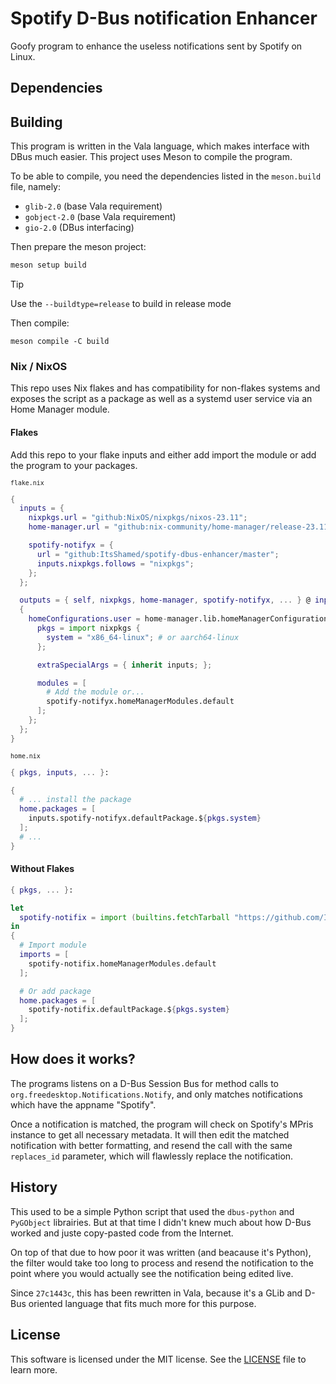 # Spotify D-Bus notification Enhancer

Goofy program to enhance the useless notifications sent by Spotify on Linux.

## Dependencies

## Building

This program is written in the Vala language, which makes interface with DBus
much easier. This project uses Meson to compile the program.

To be able to compile, you need the dependencies listed in the `meson.build`
file, namely:
- `glib-2.0` (base Vala requirement)
- `gobject-2.0` (base Vala requirement)
- `gio-2.0` (DBus interfacing)

Then prepare the meson project:

```sh
meson setup build
```

> [!TIP]
> Use the `--buildtype=release` to build in release mode

Then compile:

```
meson compile -C build
```

### Nix / NixOS

This repo uses Nix flakes and has compatibility for non-flakes systems and
exposes the script as a package as well as a systemd user service via an Home
Manager module.

#### Flakes

Add this repo to your flake inputs and either add import the module or add
the program to your packages.

<sub>`flake.nix`</sub>
```nix
{
  inputs = {
    nixpkgs.url = "github:NixOS/nixpkgs/nixos-23.11";
    home-manager.url = "github:nix-community/home-manager/release-23.11";

    spotify-notifyx = {
      url = "github:ItsShamed/spotify-dbus-enhancer/master";
      inputs.nixpkgs.follows = "nixpkgs";
    };
  };

  outputs = { self, nixpkgs, home-manager, spotify-notifyx, ... } @ inputs:
  {
    homeConfigurations.user = home-manager.lib.homeManagerConfiguration {
      pkgs = import nixpkgs {
        system = "x86_64-linux"; # or aarch64-linux
      };

      extraSpecialArgs = { inherit inputs; };

      modules = [
        # Add the module or...
        spotify-notifyx.homeManagerModules.default
      ];
    };
  };
}
```

<sub>`home.nix`</sub>
```nix
{ pkgs, inputs, ... }:

{
  # ... install the package
  home.packages = [
    inputs.spotify-notifyx.defaultPackage.${pkgs.system}
  ];
  # ...
}
```

#### Without Flakes

```nix
{ pkgs, ... }:

let
  spotify-notifix = import (builtins.fetchTarball "https://github.com/ItsShamed/spotify-dbus-enhancer/archive/master.tar.gz");
in
{
  # Import module
  imports = [
    spotify-notifix.homeManagerModules.default
  ];

  # Or add package
  home.packages = [
    spotify-notifix.defaultPackage.${pkgs.system}
  ];
}
```

## How does it works?

The programs listens on a D-Bus Session Bus for method calls to
`org.freedesktop.Notifications.Notify`, and only matches notifications which
have the appname "Spotify".

Once a notification is matched, the program will check on Spotify's MPris
instance to get all necessary metadata. It will then edit the matched
notification with better formatting, and resend the call with the same
`replaces_id` parameter, which will flawlessly replace the notification.

## History

This used to be a simple Python script that used the `dbus-python` and
`PyGObject` librairies. But at that time I didn't knew much about how D-Bus
worked and juste copy-pasted code from the Internet.

On top of that due to how poor it was written (and beacause it's Python),
the filter would take too long to process and resend the notification to the
point where you would actually see the notification being edited live.

Since `27c1443c`, this has been rewritten in Vala, because it's a GLib and D-Bus
oriented language that fits much more for this purpose.

## License

This software is licensed under the MIT license.
See the [LICENSE](/LICENSE) file to learn more.
